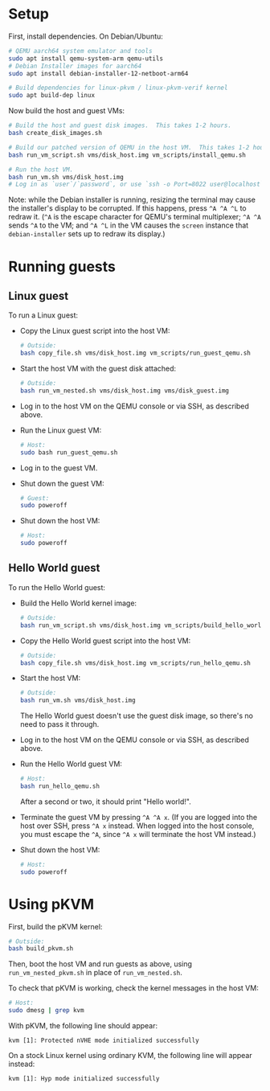 # Setup

First, install dependencies.  On Debian/Ubuntu:

```sh
# QEMU aarch64 system emulator and tools
sudo apt install qemu-system-arm qemu-utils
# Debian Installer images for aarch64
sudo apt install debian-installer-12-netboot-arm64

# Build dependencies for linux-pkvm / linux-pkvm-verif kernel
sudo apt build-dep linux
```

Now build the host and guest VMs:

```sh
# Build the host and guest disk images.  This takes 1-2 hours.
bash create_disk_images.sh

# Build our patched version of QEMU in the host VM.  This takes 1-2 hours.
bash run_vm_script.sh vms/disk_host.img vm_scripts/install_qemu.sh

# Run the host VM.
bash run_vm.sh vms/disk_host.img
# Log in as `user`/`password`, or use `ssh -o Port=8022 user@localhost`.
```

Note: while the Debian installer is running, resizing the terminal may cause
the installer's display to be corrupted.  If this happens, press `^A ^A ^L` to
redraw it.  (`^A` is the escape character for QEMU's terminal multiplexer; `^A
^A` sends `^A` to the VM; and `^A ^L` in the VM causes the `screen` instance
that `debian-installer` sets up to redraw its display.)


# Running guests

## Linux guest

To run a Linux guest:

* Copy the Linux guest script into the host VM:

  ```sh
  # Outside:
  bash copy_file.sh vms/disk_host.img vm_scripts/run_guest_qemu.sh
  ```

* Start the host VM with the guest disk attached:

  ```sh
  # Outside:
  bash run_vm_nested.sh vms/disk_host.img vms/disk_guest.img
  ```

* Log in to the host VM on the QEMU console or via SSH, as described above.

* Run the Linux guest VM:

  ```sh
  # Host:
  sudo bash run_guest_qemu.sh
  ```

* Log in to the guest VM.

* Shut down the guest VM:

  ```sh
  # Guest:
  sudo poweroff
  ```

* Shut down the host VM:

  ```sh
  # Host:
  sudo poweroff
  ```

## Hello World guest

To run the Hello World guest:

* Build the Hello World kernel image:

  ```sh
  # Outside:
  bash run_vm_script.sh vms/disk_host.img vm_scripts/build_hello_world.sh
  ```

* Copy the Hello World guest script into the host VM:

  ```sh
  # Outside:
  bash copy_file.sh vms/disk_host.img vm_scripts/run_hello_qemu.sh
  ```

* Start the host VM:

  ```sh
  # Outside:
  bash run_vm.sh vms/disk_host.img
  ```

  The Hello World guest doesn't use the guest disk image, so there's no need to
  pass it through.

* Log in to the host VM on the QEMU console or via SSH, as described above.

* Run the Hello World guest VM:

  ```sh
  # Host:
  bash run_hello_qemu.sh
  ```

  After a second or two, it should print "Hello world!".

* Terminate the guest VM by pressing `^A ^A x`.  (If you are logged into the
  host over SSH, press `^A x` instead.  When logged into the host console, you
  must escape the `^A`, since `^A x` will terminate the host VM instead.)

* Shut down the host VM:

  ```sh
  # Host:
  sudo poweroff
  ```


# Using pKVM

First, build the pKVM kernel:

```sh
# Outside:
bash build_pkvm.sh
```

Then, boot the host VM and run guests as above, using `run_vm_nested_pkvm.sh`
in place of `run_vm_nested.sh`.

To check that pKVM is working, check the kernel messages in the host VM:

```sh
# Host:
sudo dmesg | grep kvm
```

With pKVM, the following line should appear:

```
kvm [1]: Protected nVHE mode initialized successfully
```

On a stock Linux kernel using ordinary KVM, the following line will appear
instead:

```
kvm [1]: Hyp mode initialized successfully
```
